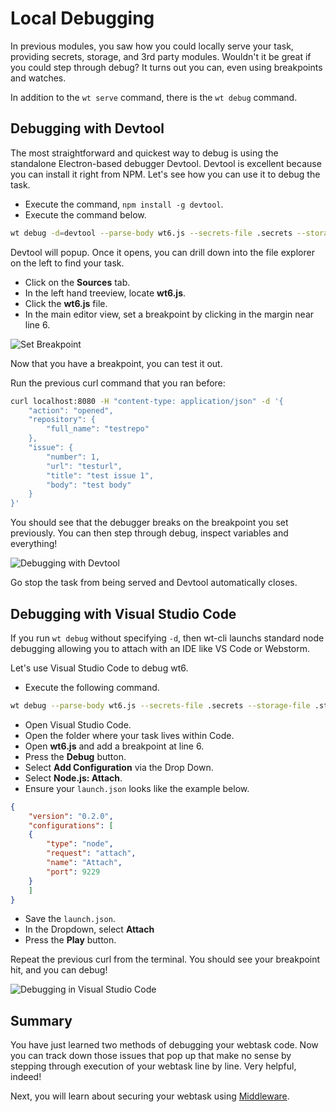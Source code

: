 # Local Debugging

In previous modules, you saw how you could locally serve your task, providing secrets, storage, and 3rd party modules. Wouldn't it be great if you could step through debug? It turns out you can, even using breakpoints and watches. 

In addition to the `wt serve` command, there is the `wt debug` command.

## Debugging with Devtool

The most straightforward and quickest way to debug is using the standalone Electron-based debugger Devtool. Devtool is excellent because you can install it right from NPM. Let's see how you can use it to debug the task. 

- Execute the command, `npm install -g devtool`.
- Execute the command below.
 
```bash
wt debug -d=devtool --parse-body wt6.js --secrets-file .secrets --storage-file .storage
```

Devtool will popup. Once it opens, you can drill down into the file explorer on the left to find your task. 

- Click on the **Sources** tab.
- In the left hand treeview, locate **wt6.js**.
- Click the **wt6.js** file.
- In the main editor view, set a breakpoint by clicking in the margin near line 6.

![Set Breakpoint](https://cloud.githubusercontent.com/assets/141124/26760129/f7145520-48c5-11e7-8e19-0928df592264.gif)

Now that you have a breakpoint, you can test it out.

Run the previous curl command that you ran before:

```bash
curl localhost:8080 -H "content-type: application/json" -d '{
    "action": "opened",
    "repository": {
        "full_name": "testrepo"
    },
    "issue": {
        "number": 1,
        "url": "testurl",
        "title": "test issue 1",
        "body": "test body"
    }
}'
```

You should see that the debugger breaks on the breakpoint you set previously. You can then step through debug, inspect variables and everything!

![Debugging with Devtool](https://cloud.githubusercontent.com/assets/141124/26760204/70ca74b6-48c7-11e7-8684-92a389cd6794.gif)

Go stop the task from being served and Devtool automatically closes. 

## Debugging with Visual Studio Code

If you run `wt debug` without specifying `-d`, then wt-cli launchs standard node debugging allowing you to attach with an IDE like VS Code or Webstorm.

Let's use Visual Studio Code to debug wt6.

- Execute the following command.

```bash
wt debug --parse-body wt6.js --secrets-file .secrets --storage-file .storage
```
- Open Visual Studio Code.
- Open the folder where your task lives within Code.
- Open **wt6.js** and add a breakpoint at line 6.
- Press the **Debug** button.
- Select **Add Configuration** via the Drop Down.
- Select **Node.js: Attach**.
- Ensure your `launch.json` looks like the example below.

```json
{
    "version": "0.2.0",
    "configurations": [
    {
        "type": "node",
        "request": "attach",
        "name": "Attach",
        "port": 9229
    }
    ]
}
```
- Save the `launch.json`.
- In the Dropdown, select **Attach**
- Press the **Play** button.

Repeat the previous curl from the terminal. You should see your breakpoint hit, and you can debug!

![Debugging in Visual Studio Code](https://cloud.githubusercontent.com/assets/141124/26760389/94c0d3ac-48cb-11e7-9a03-4e89241e2be1.gif)

## Summary

You have just learned two methods of debugging your webtask code. Now you can track down those issues that pop up that make no sense by stepping through execution of your webtask line by line. Very helpful, indeed!

Next, you will learn about securing your webtask using [Middleware](middleware.md).

